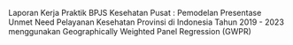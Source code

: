 Laporan Kerja Praktik BPJS Kesehatan Pusat : 
Pemodelan Presentase Unmet Need Pelayanan Kesehatan Provinsi di Indonesia Tahun 2019 - 2023 menggunakan Geographically Weighted Panel Regression (GWPR)
